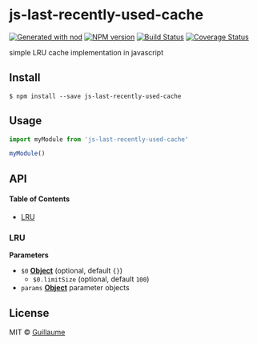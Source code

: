 # js-last-recently-used-cache

[![Generated with nod](https://img.shields.io/badge/generator-nod-2196F3.svg?style=flat-square)](https://github.com/diegohaz/nod)
[![NPM version](https://img.shields.io/npm/v/js-last-recently-used-cache.svg?style=flat-square)](https://npmjs.org/package/js-last-recently-used-cache)
[![Build Status](https://img.shields.io/travis/glebedel/js-last-recently-used-cache/master.svg?style=flat-square)](https://travis-ci.org/glebedel/js-last-recently-used-cache) [![Coverage Status](https://img.shields.io/codecov/c/github/glebedel/js-last-recently-used-cache/master.svg?style=flat-square)](https://codecov.io/gh/glebedel/js-last-recently-used-cache/branch/master)

simple LRU cache implementation in javascript

## Install

    $ npm install --save js-last-recently-used-cache

## Usage

```js
import myModule from 'js-last-recently-used-cache'

myModule()
```

## API

<!-- Generated by documentation.js. Update this documentation by updating the source code. -->

#### Table of Contents

-   [LRU](#lru)

### LRU

**Parameters**

-   `$0` **[Object](https://developer.mozilla.org/docs/Web/JavaScript/Reference/Global_Objects/Object)**  (optional, default `{}`)
    -   `$0.limitSize`   (optional, default `100`)
-   `params` **[Object](https://developer.mozilla.org/docs/Web/JavaScript/Reference/Global_Objects/Object)** parameter objects

## License

MIT © [Guillaume](https://github.com/glebedel)
